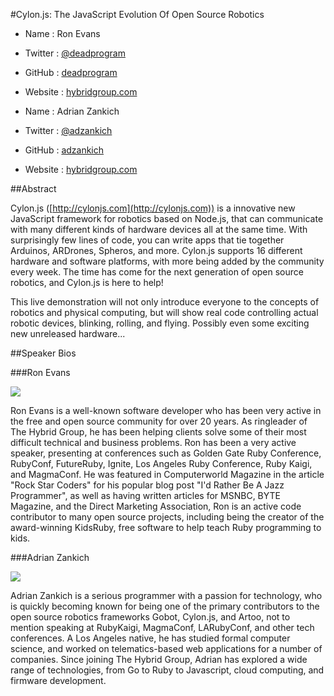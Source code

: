 #Cylon.js: The JavaScript Evolution Of Open Source Robotics 

* Name      : Ron Evans
* Twitter   : [@deadprogram](http://twitter.com/deadprogram)
* GitHub    : [deadprogram](http://github.com/deadprogram)
* Website   : [hybridgroup.com](http://hybridgroup.com)


* Name      : Adrian Zankich
* Twitter   : [@adzankich](http://twitter.com/adzankich)
* GitHub    : [adzankich](http://github.com/adzankich)
* Website   : [hybridgroup.com](http://hybridgroup.com)

##Abstract

Cylon.js ([http://cylonjs.com](http://cylonjs.com)) is a innovative new JavaScript framework for robotics based on Node.js, that can communicate with many different kinds of hardware devices all at the same time. With surprisingly few lines of code, you can write apps that tie together Arduinos, ARDrones, Spheros, and more. Cylon.js supports 16 different hardware and software platforms, with more being added by the community every week. The time has come for the next generation of open source robotics, and Cylon.js is here to help!

This live demonstration will not only introduce everyone to the concepts of robotics and physical computing, but will show real code controlling actual robotic devices, blinking, rolling, and flying. Possibly even some exciting new unreleased hardware...

##Speaker Bios

###Ron Evans

![](https://raw.github.com/cascadiajs/2013.cascadiajs.com/master/images/ronevans.png)

Ron Evans is a well-known software developer who has been very active in the free and open source community for over 20 years. As ringleader of The Hybrid Group, he has been helping clients solve some of their most difficult technical and business problems. Ron has been a very active speaker, presenting at conferences such as Golden Gate Ruby Conference, RubyConf, FutureRuby, Ignite, Los Angeles Ruby Conference, Ruby Kaigi, and MagmaConf. He was featured in Computerworld Magazine in the article "Rock Star Coders" for his popular blog post "I'd Rather Be A Jazz Programmer", as well as having written articles for MSNBC, BYTE Magazine, and the Direct Marketing Association, Ron is an active code contributor to many open source projects, including being the creator of the award-winning KidsRuby, free software to help teach Ruby programming to kids.

[@deadprogram]:http://twitter.com/deadprogram
[deadprogram]:http://github.com/deadprogram
[hybridgroup.com]:http://hybridgroup.com

###Adrian Zankich

![](https://raw.github.com/cascadiajs/2013.cascadiajs.com/master/images/adrian-zankich.png)

Adrian Zankich is a serious programmer with a passion for technology, who is quickly becoming known for being one of the primary contributors to the open source robotics frameworks Gobot, Cylon.js, and Artoo, not to mention speaking at RubyKaigi, MagmaConf, LARubyConf, and other tech conferences. A Los Angeles native, he has studied formal computer science, and worked on telematics-based web applications for a number of companies. Since joining The Hybrid Group, Adrian has explored a wide range of technologies, from Go to Ruby to Javascript, cloud computing, and firmware development.

[@adzankich]:http://twitter.com/adzankich
[adzankich]:http://github.com/adzankich
[hybridgroup.com]:http://hybridgroup.com
